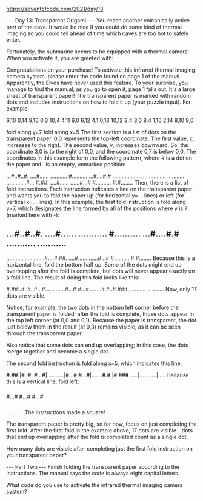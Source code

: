 https://adventofcode.com/2021/day/13

--- Day 13: Transparent Origami ---
You reach another volcanically active part of the cave. It would be nice if you could do some kind of thermal imaging so you could tell ahead of time which caves are too hot to safely enter.

Fortunately, the submarine seems to be equipped with a thermal camera! When you activate it, you are greeted with:

Congratulations on your purchase! To activate this infrared thermal imaging
camera system, please enter the code found on page 1 of the manual.
Apparently, the Elves have never used this feature. To your surprise, you manage to find the manual; as you go to open it, page 1 falls out. It's a large sheet of transparent paper! The transparent paper is marked with random dots and includes instructions on how to fold it up (your puzzle input). For example:

6,10
0,14
9,10
0,3
10,4
4,11
6,0
6,12
4,1
0,13
10,12
3,4
3,0
8,4
1,10
2,14
8,10
9,0

fold along y=7
fold along x=5
The first section is a list of dots on the transparent paper. 0,0 represents the top-left coordinate. The first value, x, increases to the right. The second value, y, increases downward. So, the coordinate 3,0 is to the right of 0,0, and the coordinate 0,7 is below 0,0. The coordinates in this example form the following pattern, where # is a dot on the paper and . is an empty, unmarked position:

...#..#..#.
....#......
...........
#..........
...#....#.#
...........
...........
...........
...........
...........
.#....#.##.
....#......
......#...#
#..........
#.#........
Then, there is a list of fold instructions. Each instruction indicates a line on the transparent paper and wants you to fold the paper up (for horizontal y=... lines) or left (for vertical x=... lines). In this example, the first fold instruction is fold along y=7, which designates the line formed by all of the positions where y is 7 (marked here with -):

...#..#..#.
....#......
...........
#..........
...#....#.#
...........
...........
-----------
...........
...........
.#....#.##.
....#......
......#...#
#..........
#.#........
Because this is a horizontal line, fold the bottom half up. Some of the dots might end up overlapping after the fold is complete, but dots will never appear exactly on a fold line. The result of doing this fold looks like this:

#.##..#..#.
#...#......
......#...#
#...#......
.#.#..#.###
...........
...........
Now, only 17 dots are visible.

Notice, for example, the two dots in the bottom left corner before the transparent paper is folded; after the fold is complete, those dots appear in the top left corner (at 0,0 and 0,1). Because the paper is transparent, the dot just below them in the result (at 0,3) remains visible, as it can be seen through the transparent paper.

Also notice that some dots can end up overlapping; in this case, the dots merge together and become a single dot.

The second fold instruction is fold along x=5, which indicates this line:

#.##.|#..#.
#...#|.....
.....|#...#
#...#|.....
.#.#.|#.###
.....|.....
.....|.....
Because this is a vertical line, fold left:

#####
#...#
#...#
#...#
#####
.....
.....
The instructions made a square!

The transparent paper is pretty big, so for now, focus on just completing the first fold. After the first fold in the example above, 17 dots are visible - dots that end up overlapping after the fold is completed count as a single dot.

How many dots are visible after completing just the first fold instruction on your transparent paper?


--- Part Two ---
Finish folding the transparent paper according to the instructions. The manual says the code is always eight capital letters.

What code do you use to activate the infrared thermal imaging camera system?
